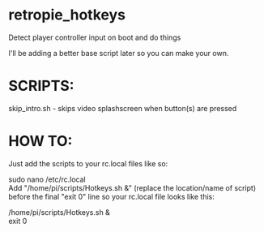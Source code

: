 # retropie_hotkeys
Detect player controller input on boot and do things

I'll be adding a better base script later so you can make your own.

# SCRIPTS:

skip_intro.sh - skips video splashscreen when button(s) are pressed



# HOW TO: 

Just add the scripts to your rc.local files like so:

sudo nano /etc/rc.local
<br>
Add "/home/pi/scripts/Hotkeys.sh &" (replace the location/name of script) before the final "exit 0" line so your rc.local file looks like this:

/home/pi/scripts/Hotkeys.sh &\
exit 0
